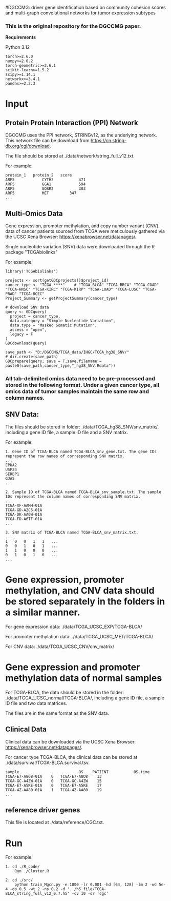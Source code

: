 #DGCCMG: driver gene identification based on community cohesion scores and multi-graph convolutional networks for tumor expression subtypes

### This is the original repository for the DGCCMG paper. 

**Requirements**

Python 3.12

```
torch>=2.6.0
numpy>=2.0.2
torch-geometric>=2.6.1
scikit-learn>=1.5.2
scipy>=1.14.1
networkx>=3.4.1
pandas>=2.2.3
```

# **Input**

## Protein Protein Interaction (PPI) Network

DGCCMG uses the PPI network, STRINGv12, as the underlying network. This network file can be download from https://cn.string-db.org/cgi/download.

The file should be stored at ./data/network/string_full_v12.txt.

For example:
```
protein_1	protein_2	score
ARF5	        CYTH2	        471
ARF5	        GGA1	        594
ARF5	        GOSR2	        303
ARF5	        MET	        347
...
```

## Multi-Omics Data
Gene expression, promoter methylation, and copy number variant (CNV) data of cancer patients sourced from TCGA were meticulously gathered via the UCSC Xena Browser: https://xenabrowser.net/datapages/.

Single nucleotide variation (SNV) data were downloaded through the R package "TCGAbiolinks"

For example:
```
library('TCGAbiolinks')

projects <- sort(getGDCprojects()$project_id)
cancer_type <- "TCGA-****"    # "TCGA-BLCA" "TCGA-BRCA" "TCGA-COAD" "TCGA-HNSC" "TCGA-KIRC" "TCGA-KIRP" "TCGA-LUAD" "TCGA-LUSC" "TCGA-PRAD" "TCGA-UCEC"  
Project_Summary <- getProjectSummary(cancer_type)

# download SNV data
query <- GDCquery(
  project = cancer_type,
  data.category = "Simple Nucleotide Variation",
  data.type = "Masked Somatic Mutation", 
  access = "open",
  legacy = F
)
GDCdownload(query)

save_path <- "D:/DGCCMG/TCGA_data/IHGC/TCGA_hg38_SNV/"
# dir.create(save_path)
GDCprepare(query, save = T,save.filename = paste0(save_path,cancer_type,"_hg38_SNV.Rdata"))
```

### All tab-delimited omics data need to be pre-processed and stored in the following format. Under a given cancer type, all omics data of tumor samples maintain the same row and column names.

## SNV Data:
The files should be stored in folder:  ./data/TCGA_hg38_SNV/snv_matrix/, including a gene ID file, a sample ID file and a SNV matrix.

For example:
```
1. Gene ID of TCGA-BLCA named TCGA-BLCA_snv_gene.txt. The gene IDs represent the row names of corresponding SNV matrix.
...
EPHA2
USP24
SERBP1
GJA5
...

2. Sample ID of TCGA-BLCA named TCGA-BLCA_snv_sample.txt. The sample IDs represent the column names of corresponding SNV matrix.
...
TCGA-XF-AAMH-01A
TCGA-GD-A2C5-01A
TCGA-DK-AA6W-01A
TCGA-FD-A6TF-01A
...

3. SNV matrix of TCGA-BLCA named TCGA-BLCA_snv_matrix.txt.
...
1	0	0	1	1	...
0	0	1	0	1	...
1	1	0	0	0	...
0	1	0	1	0	...
...
```

# Gene expression, promoter methylation, and CNV data  should be stored separately in the folders in a similar manner.
For gene expression data:	./data/TCGA_UCSC_EXP/TCGA-BLCA/

For promoter methylation data: ./data/TCGA_UCSC_MET/TCGA-BLCA/

For CNV data: ./data/TCGA_UCSC_CNV/cnv_matrix/

# Gene expression and promoter methylation data of normal samples
For TCGA-BLCA, the data should be stored in the folder:	./data/TCGA_UCSC_normal/TCGA-BLCA/, including  a gene ID file, a sample ID file and two data matrices.

The files are in the same format as the SNV data.

## Clinical Data
Clinical data can be downloaded via the UCSC Xena Browser: https://xenabrowser.net/datapages/.

For cancer type TCGA-BLCA, the clinical data can be stored at ./data/survival/TCGA-BLCA.survival.tsv.
```
sample	                        OS	 _PATIENT	        OS.time
TCGA-E7-A8O8-01A	0	TCGA-E7-A8O8	13
TCGA-GC-A4ZW-01A	0	TCGA-GC-A4ZW	15
TCGA-E7-A5KE-01A	0	TCGA-E7-A5KE	17
TCGA-4Z-AA80-01A	1	TCGA-4Z-AA80	19
...
```

## reference driver genes

This file is located at ./data/reference/CGC.txt.

# **Run**

For example:

```
1. cd ./R_code/
	Run ./Cluster.R

2. cd ./src/
	python train_Mgcn.py -e 1000 -lr 0.001 -hd [64, 128] -lm 2 -wd 5e-4 -do 0.5 -wt 2 -ns 0.2 -d '../h5_file/TCGA-BLCA_string_full_v12_0.7.h5' -cv 10 -dr 'cgc'
```
